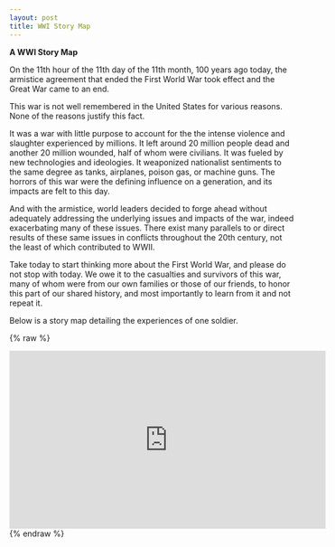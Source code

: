 ```yaml
---
layout: post
title: WWI Story Map
---
```

**A WWI Story Map**

On the 11th hour of the 11th day of the 11th month,
100 years ago today, the armistice agreement that
ended the First World War took effect and the Great
War came to an end.

This war is not well remembered in the United States
for various reasons. None of the reasons justify
this fact.

It was a war with little purpose to account for the
the intense violence and slaughter experienced by
millions. It left around 20 million people dead and
another 20 million wounded, half of whom were
civilians. It was fueled by new technologies and
ideologies. It weaponized nationalist sentiments to
the same degree as tanks, airplanes, poison gas, or
machine guns. The horrors of this war were the
defining influence on a generation, and its impacts
are felt to this day.

And with the armistice, world leaders decided to
forge ahead without adequately addressing the
underlying issues and impacts of the war, indeed
exacerbating many of these issues. There exist many
parallels to or direct results of these same issues
in conflicts throughout the 20th century, not the
least of which contributed to WWII.

Take today to start thinking more about the First
World War, and please do not stop with today. We owe
it to the casualties and survivors of this war, many
of whom were from our own families or those of our
friends, to honor this part of our shared history,
and most importantly to learn from it and not repeat
it.

Below is a story map detailing the experiences of one
soldier.

{% raw %}
<iframe width="560" height="315" src="http://www.arcgis.com/apps/MapJournal/index.html?appid=d36f6f26b831456d9401e33875d6def2" frameborder="0" scrolling="no"></iframe>
{% endraw %}
